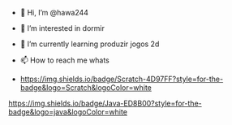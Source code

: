 - 👋 Hi, I’m @hawa244
- 👀 I’m interested in dormir 
- 🌱 I’m currently learning produzir jogos 2d
- 📫 How to reach me whats

- https://img.shields.io/badge/Scratch-4D97FF?style=for-the-badge&logo=Scratch&logoColor=white

 https://img.shields.io/badge/Java-ED8B00?style=for-the-badge&logo=java&logoColor=white

